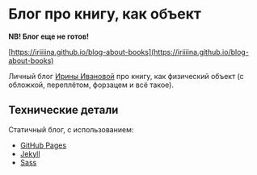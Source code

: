 # Блог про книгу, как объект

**NB! Блог еще не готов!**

[https://iriiiina.github.io/blog-about-books](https://iriiiina.github.io/blog-about-books)

Личный блог [Ирины Ивановой](https://irina-ivanova.gitlab.io) про книгу, как физический объект (с обложкой, переплётом, форзацем и всё такое).

## Технические детали

Статичный блог, с использованием:

* [GitHub Pages](https://pages.github.com)
* [Jekyll](https://jekyllrb.com)
* [Sass](http://sass-lang.com)
